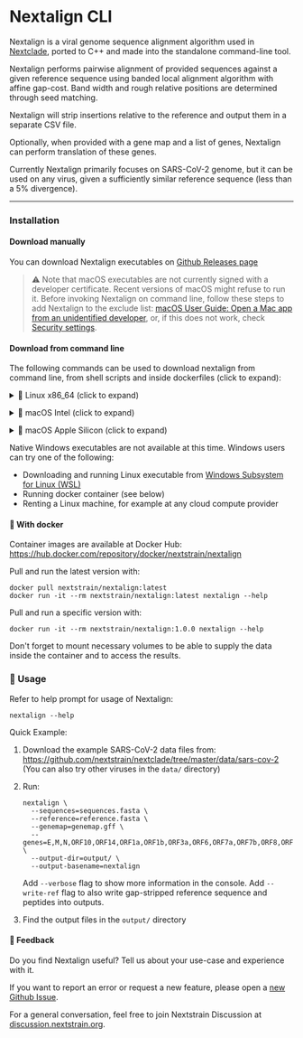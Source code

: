 # Nextalign CLI

Nextalign is a viral genome sequence alignment algorithm used in [Nextclade](https://github.com/nextstrain/nextclade), ported to C++ and made into the standalone command-line tool.

Nextalign performs pairwise alignment of provided sequences against a given reference sequence using banded local alignment algorithm with affine gap-cost. Band width and rough relative positions are determined through seed matching.

Nextalign will strip insertions relative to the reference and output them in a separate CSV file.

Optionally, when provided with a gene map and a list of genes, Nextalign can perform translation of these genes.

Currently Nextalign primarily focuses on SARS-CoV-2 genome, but it can be used on any virus, given a sufficiently similar reference sequence (less than a 5% divergence).

---


### Installation

#### Download manually


You can download Nextalign executables on [Github Releases page](https://github.com/nextstrain/nextclade/releases)

> ⚠️ Note that macOS executables are not currently signed with a developer certificate. Recent versions of macOS might refuse to run it. Before invoking Nextalign on command line, follow these steps to add Nextalign to the exclude list:
> <a target="_blank" rel="noopener noreferrer" href="https://support.apple.com/guide/mac-help/open-a-mac-app-from-an-unidentified-developer-mh40616/mac">
macOS User Guide: Open a Mac app from an unidentified developer</a>, or, if this does not work, check <a target="_blank" rel="noopener noreferrer" href="https://support.apple.com/en-us/HT202491">
Security settings</a>.

####  Download from command line

The following commands can be used to download nextalign from command line, from shell scripts and inside dockerfiles (click to expand):

<p>
<details>
<summary>
🐧 Linux x86_64 (click to expand)
</summary>

Download latest version:

```bash
curl -fsSL "https://github.com/nextstrain/nextclade/releases/latest/download/nextalign-Linux-x86_64" -o "nextalign" && chmod +x nextalign
```

Download specific version:

```bash
NEXTALIGN_VERSION=1.0.0 && curl -fsSL "https://github.com/nextstrain/nextclade/releases/download/nextalign-${NEXTALIGN_VERSION}/nextalign-Linux-x86_64" -o "nextalign" && chmod +x nextalign
```
</details>
</p>

<p>
<details>
<summary>
🍏 macOS Intel (click to expand)
</summary>

Download latest version:

```bash
curl -fsSL "https://github.com/nextstrain/nextclade/releases/latest/download/nextalign-MacOS-x86_64" -o "nextalign" && chmod +x nextalign
```

Download specific version:

```bash
NEXTALIGN_VERSION=1.0.0 && curl -fsSL "https://github.com/nextstrain/nextclade/releases/download/nextalign-${NEXTALIGN_VERSION}/nextalign-MacOS-x86_64" -o "nextalign" && chmod +x nextalign
```
</details>
</p>

<p>
<details>
<summary>
🍎 macOS Apple Silicon (click to expand)
</summary>

Download latest version:

```bash
curl -fsSL "https://github.com/nextstrain/nextclade/releases/latest/download/nextalign-MacOS-arm64" -o "nextalign" && chmod +x nextalign
```

Download specific version:

```bash
NEXTALIGN_VERSION=1.0.0 && curl -fsSL "https://github.com/nextstrain/nextclade/releases/download/nextalign-${NEXTALIGN_VERSION}/nextalign-MacOS-arm64" -o "nextalign" && chmod +x nextalign
```
</details>
</p>


Native Windows executables are not available at this time. Windows users can try one of the following:

 - Downloading and running Linux executable from [Windows Subsystem for Linux (WSL)](https://docs.microsoft.com/en-us/windows/wsl/install-win10)
 - Running docker container (see below)
 - Renting a Linux machine, for example at any cloud compute provider


#### 🐋 With docker


Container images are available at Docker Hub: https://hub.docker.com/repository/docker/nextstrain/nextalign

Pull and run the latest version with:

```
docker pull nextstrain/nextalign:latest
docker run -it --rm nextstrain/nextalign:latest nextalign --help
```

Pull and run a specific version with:

```
docker run -it --rm nextstrain/nextalign:1.0.0 nextalign --help
```

Don't forget to mount necessary volumes to be able to supply the data inside the container and to access the results.


### 🔋 Usage

Refer to help prompt for usage of Nextalign:

```
nextalign --help
```

Quick Example:

 1. Download the example SARS-CoV-2 data files from:
    https://github.com/nextstrain/nextclade/tree/master/data/sars-cov-2
    (You can also try other viruses in the `data/` directory)

 2. Run:

    ```
    nextalign \
      --sequences=sequences.fasta \
      --reference=reference.fasta \
      --genemap=genemap.gff \
      --genes=E,M,N,ORF10,ORF14,ORF1a,ORF1b,ORF3a,ORF6,ORF7a,ORF7b,ORF8,ORF9b,S \
      --output-dir=output/ \
      --output-basename=nextalign
    ```

    Add `--verbose` flag to show more information in the console. Add `--write-ref` flag to also write gap-stripped reference sequence and peptides into outputs.

 3. Find the output files in the `output/` directory


#### 💬 Feedback

Do you find Nextalign useful? Tell us about your use-case and experience with it.

If you want to report an error or request a new feature, please open a [new Github Issue](https://github.com/nextstrain/nextclade/issues/new).

For a general conversation, feel free to join Nextstrain Discussion at [discussion.nextstrain.org](https://discussion.nextstrain.org/).
